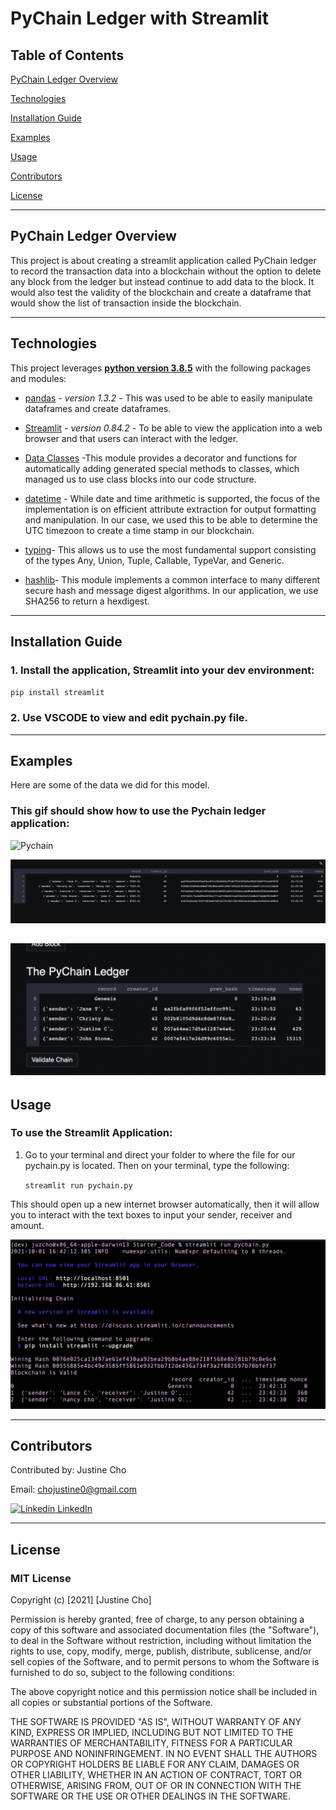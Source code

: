 # PyChain Ledger with Streamlit

## Table of Contents

[PyChain Ledger Overview](https://github.com/juzcho/Module_18_Challenge_PyChain_Ledger#pychain-ledger-overview)

[Technologies](https://github.com/juzcho/Module_18_Challenge_PyChain_Ledger#technologies)

[Installation Guide](https://github.com/juzcho/Module_18_Challenge_PyChain_Ledger#installation-guide)

[Examples](https://github.com/juzcho/Module_18_Challenge_PyChain_Ledger#examples)

[Usage](https://github.com/juzcho/Module_18_Challenge_PyChain_Ledger#usage)

[Contributors](https://github.com/juzcho/Module_18_Challenge_PyChain_Ledger#contributors)

[License](https://github.com/juzcho/Module_18_Challenge_PyChain_Ledger#license)

---

## PyChain Ledger Overview

This project is about creating a streamlit application called PyChain ledger to record the transaction data into a blockchain without the option to delete any block from the ledger but instead continue to add data to the block. It would also test the validity of the blockchain and create a dataframe that would show the list of transaction inside the blockchain. 

---

## Technologies

This project leverages **[python version 3.8.5](https://www.python.org/downloads/)** with the following packages and modules:

* [pandas](https://pandas.pydata.org/docs/) - *version 1.3.2* - This was used to be able to easily manipulate dataframes and create dataframes.

* [Streamlit](https://streamlit.io/) - *version 0.84.2* - To be able to view the application into a web browser and that users can interact with the ledger.

* [Data Classes](https://docs.python.org/3/library/dataclasses.html) -This module provides a decorator and functions for automatically adding generated special methods to classes, which managed us to use class blocks into our code structure.

* [datetime](https://docs.python.org/3/library/datetime.html) - While date and time arithmetic is supported, the focus of the implementation is on efficient attribute extraction for output formatting and manipulation. In our case, we used this to be able to determine the UTC timezoon to create a time stamp in our blockchain.

* [typing](https://docs.python.org/3/library/typing.html)- This allows us to use the most fundamental support consisting of the types Any, Union, Tuple, Callable, TypeVar, and Generic.

* [hashlib](https://docs.python.org/3/library/hashlib.html)- This module implements a common interface to many different secure hash and message digest algorithms. In our application, we use SHA256 to return a hexdigest.


---
## Installation Guide

### 1. Install the application, Streamlit into your dev environment:

`pip install streamlit`

### 2. Use VSCODE to view and edit pychain.py file.

---
## Examples

Here are some of the data we did for this model.

### **This gif should show how to use the Pychain ledger application:** 

![Pychain](./Images/pychain.gif)

![Pychain Ledger](./Images/pychain-ledger.png)

![Pychain Ledger](./Images/pychain-ledger-2.png)
---

## Usage

### To use the Streamlit Application:

1. Go to your terminal and direct your folder to where the file for our pychain.py is located. Then on your terminal, type the following:

    `streamlit run pychain.py` 

This should open up a new internet browser automatically, then it will allow you to interact with the text boxes to input your sender, receiver and amount.

![Streamlit](./Images/streamlit_terminal.png)

---

## Contributors

Contributed by: Justine Cho

Email: chojustine0@gmail.com

[![Linkedin](https://i.stack.imgur.com/gVE0j.png) LinkedIn](https://www.linkedin.com/in/justinecho)

---

## License

### **MIT License**

Copyright (c) [2021] [Justine Cho]

Permission is hereby granted, free of charge, to any person obtaining a copy
of this software and associated documentation files (the "Software"), to deal
in the Software without restriction, including without limitation the rights
to use, copy, modify, merge, publish, distribute, sublicense, and/or sell
copies of the Software, and to permit persons to whom the Software is
furnished to do so, subject to the following conditions:

The above copyright notice and this permission notice shall be included in all
copies or substantial portions of the Software.

THE SOFTWARE IS PROVIDED "AS IS", WITHOUT WARRANTY OF ANY KIND, EXPRESS OR
IMPLIED, INCLUDING BUT NOT LIMITED TO THE WARRANTIES OF MERCHANTABILITY,
FITNESS FOR A PARTICULAR PURPOSE AND NONINFRINGEMENT. IN NO EVENT SHALL THE
AUTHORS OR COPYRIGHT HOLDERS BE LIABLE FOR ANY CLAIM, DAMAGES OR OTHER
LIABILITY, WHETHER IN AN ACTION OF CONTRACT, TORT OR OTHERWISE, ARISING FROM,
OUT OF OR IN CONNECTION WITH THE SOFTWARE OR THE USE OR OTHER DEALINGS IN THE
SOFTWARE.
